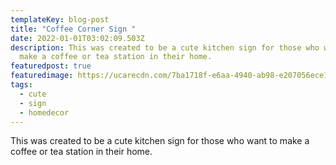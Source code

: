 ```yaml
---
templateKey: blog-post
title: "Coffee Corner Sign "
date: 2022-01-01T03:02:09.503Z
description: This was created to be a cute kitchen sign for those who want to
  make a coffee or tea station in their home.
featuredpost: true
featuredimage: https://ucarecdn.com/7ba1718f-e6aa-4940-ab98-e207056ece19/IMG_7586.jpeg
tags:
  - cute
  - sign
  - homedecor
---
```

This was created to be a cute kitchen sign for those who want to make a coffee or tea station in their home.